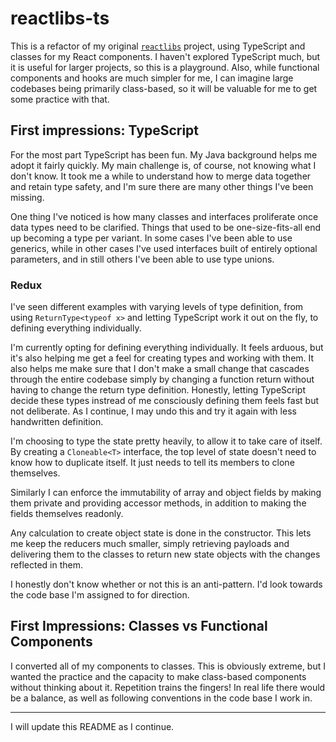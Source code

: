 # reactlibs-ts

This is a refactor of my original [`reactlibs`](https://github.com/landisdesign/reactlibs)
project, using TypeScript and classes for my React components. I haven't
explored TypeScript much, but it is useful for larger projects, so this is a
playground. Also, while functional components and hooks are much simpler for
me, I can imagine large codebases being primarily class-based, so it will be
valuable for me to get some practice with that.

## First impressions: TypeScript

For the most part TypeScript has been fun. My Java background helps me adopt
it fairly quickly. My main challenge is, of course, not knowing what I don't
know. It took me a while to understand how to merge data together and retain
type safety, and I'm sure there are many other things I've been missing.

One thing I've noticed is how many classes and interfaces proliferate once
data types need to be clarified. Things that used to be one-size-fits-all
end up becoming a type per variant. In some cases I've been able to use
generics, while in other cases I've used interfaces built of entirely
optional parameters, and in still others I've been able to use type unions.

### Redux

I've seen different examples with varying levels of type definition, from using
`ReturnType<typeof x>` and letting TypeScript work it out on the fly, to
defining everything individually.

I'm currently opting for defining everything individually. It feels arduous,
but it's also helping me get a feel for creating types and working with them.
It also helps me make sure that I don't make a small change that cascades
through the entire codebase simply by changing a function return without
having to change the return type definition. Honestly, letting TypeScript
decide these types instread of me consciously defining them feels fast but
not deliberate. As I continue, I may undo this and try it again with less
handwritten definition.

I'm choosing to type the state pretty heavily, to allow it to take care of
itself. By creating a `Cloneable<T>` interface, the top level of state doesn't
need to know how to duplicate itself. It just needs to tell its members to
clone themselves.

Similarly I can enforce the immutability of array and object fields by making
them private and providing accessor methods, in addition to making the fields
themselves readonly.

Any calculation to create object state is done in the constructor. This lets
me keep the reducers much smaller, simply retrieving payloads and delivering
them to the classes to return new state objects with the changes reflected in
them.

I honestly don't know whether or not this is an anti-pattern. I'd look towards
the code base I'm assigned to for direction.

## First Impressions: Classes vs Functional Components

I converted all of my components to classes. This is obviously extreme, but I
wanted the practice and the capacity to make class-based components without
thinking about it. Repetition trains the fingers! In real life there would be a
balance, as well as following conventions in the code base I work in.

---

I will update this README as I continue.